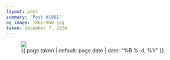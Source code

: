 ```yaml
---
layout: post
summary: 'Post #1861'
og_image: 1861-960.jpg
taken: December 7, 2024
---
```


<figure class="post" data-src="{{ site.assets_url }}/{{ page.og_image }}" data-sub-html="#caption-1861">
<img sizes="(min-width: 700px) 50vw, calc(100vw - 2rem)" src="{{ site.assets_url }}/1861-480.jpg" srcset="{{ site.assets_url }}/1861-240.jpg 240w, {{ site.assets_url }}/1861-480.jpg 480w, {{ site.assets_url }}/1861-720.jpg 720w, {{ site.assets_url }}/1861-960.jpg 960w" />
<figcaption id="caption-1861">
<time>{{ page.taken | default: page.date | date: "%B %-d, %Y" }}</time>
</figcaption>
</figure>
